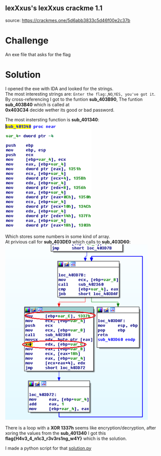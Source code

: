 ## lexXxus's lexXxus crackme 1.1
source: https://crackmes.one/5d6abb3833c5d46f00e2c37b

# Challenge

An exe file that asks for the flag

# Solution

I opened the exe with IDA and looked for the strings.\
The most interesting strings are: `Enter the flag:`,`NO`,`YES, you've got it`.\
By cross-referencing I got to the funtion __sub_403B90__, The funtion __sub_403B40__ which is called at\
__0x403C34__ decide wether its good or bad password.

The most instersting function is __sub_401340__:\
![](sub_401340.png)

Which stores some numbers in some kind of array.\
At privious call for __sub_403DE0__ which calls to __sub_403D60__:\
![](sub_403D60.png)

There is a loop with a __XOR 1337h__ seems like encryption/decryption, after xoring the values from the __sub_401340__ I got this\
__flag{H4v3_4_n1c3_r3v3rs1ng_w4Y}__ which is the solution.

I made a python script for that [solution.py](solution.py)
